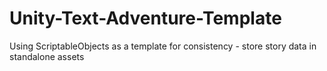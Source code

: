 # Unity-Text-Adventure-Template

Using ScriptableObjects as a template for consistency - store story data in standalone assets
